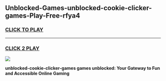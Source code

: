 
## Unblocked-Games-unblocked-cookie-clicker-games-Play-Free-rfya4
<h3>
<a href="https://premium76.site?title=unblocked-cookie-clicker-games&ref=18A1">CLICK TO PLAY</a></h3>
<hr>

<h3>
<a href="https://premium76.site?title=unblocked-cookie-clicker-games&ref=18A1">CLICK 2 PLAY</a>
  
</h3>

<a href="https://premium76.site?title=unblocked-cookie-clicker-games&ref=18A1"><img src="https://clearcache.store/games.png"></a>


**unblocked-cookie-clicker-games games unblocked: Your Gateway to Fun and Accessible Online Gaming**
